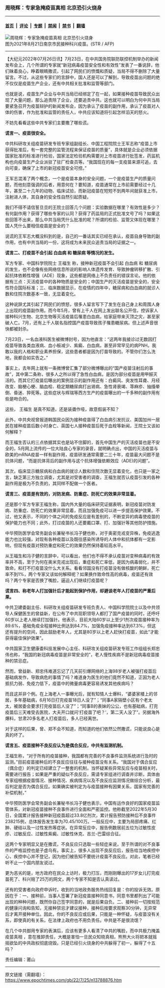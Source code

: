 ### 周晓辉：专家急掩疫苗真相 北京恐引火烧身

---

#### [首页](../../../..?n13788876) &nbsp;|&nbsp; [评论](../../../../../epoch-comment?n13788876) &nbsp;|&nbsp; [专题](../../../../../epoch-special?n13788876) &nbsp;|&nbsp; [禁闻](../../../../../epoch-news?n13788876) &nbsp;|&nbsp; [禁书](../../../../../books?n13788876) &nbsp;|&nbsp; [翻墙](https://github.com/gfw-breaker/nogfw/blob/master/README.md?n13788876)


<div><img alt="周晓辉：专家急掩疫苗真相 北京恐引火烧身" class="attachment-djy_600_400 size-djy_600_400 wp-post-image" src="https://i.epochtimes.com/assets/uploads/2022/07/id13788898-000_9LH9JF-600x400.jpg"/>
<div class="caption">
 图为2021年8月21日南京市民接种科兴疫苗。(STR / AFP)
</div></div><hr/><div class="post_content" id="artbody" itemprop="articleBody">
 <!-- article content begin -->
 <p>
  【大纪元2022年07月26日讯】7月23日，在中共国务院联防联控机制举办的新闻发布会上，几个所谓的专家就“新冠病毒疫苗安全性和有效性”发表了一番说辞，他们昧着良心，睁着眼睛撒谎，引起了网民们的愤慨和质疑，当局不得不删除了大量留言。不过，从这些专家们的言辞中，国人还是可以了解到，导致疫苗出问题的绝不仅仅是疫苗生产企业，还有中共相关批准和监管等部门。
 </p>
 <p>
  也就是说，疫苗生产企业与中共当局已经绑定了在一起，如果接种疫苗导致民众出现了大量问题，那么追责除了企业，还要追责中共。这也就可以明白为何中共当局要紧急召开为疫苗辩护的新闻发布会，因为承认了疫苗的副作用，承认了疫苗对人体的伤害，作为批准和监管的责任人，中共应该知道将引起怎样滔天的怒火。
 </p>
 <p>
  不妨先看看这些中共专家们主要撒了哪些谎。
 </p>
 <p>
  <strong>
   谎言一、疫苗很安全。
  </strong>
 </p>
 <p>
  中共科研攻关组疫苗研发专班专家组副组长、中国工程院院士王军志称“疫苗上市获得批准后，有一套完整的监管流程来保证疫苗的质量”，具体就是企业必须依据国家批准的标准进行检验，国家法定检验机构需要对上市疫苗进行批签发，药监机构也向疫苗生产企业派驻了驻厂检查员等。“我国现在的每一支疫苗来源可追，去向可查，确保了上市的新冠疫苗安全可控。”
 </p>
 <p>
  王军志混淆了两个概念，一个是疫苗本身的安全问题，一个是疫苗生产的质量问题，而他刻意强调的后者，用意何在？要知道，疫苗通常在上市前需要经过十几年，甚至二十几年的动物、临床试验，而新冠疫苗在短短不到两年间就获准上市，注射进人体，其自身的安全性自然引起质疑。
 </p>
 <p>
  我们不得不请信誓旦旦的王院士回答几个问题：实验数据在哪里？有效性是多少？有何副作用？获得了哪些专家的认同？获得了药监局的正式批准文号了吗？如果这些回答不出来，那么中共当局凭什么批准的呢？所谓的检验、监管又体现在哪里？国人凭什么要相信疫苗是安全的？
 </p>
 <p>
  说谎的王军志大概没料到的是，自己的一番话其实已经在承认，疫苗自身导致的副作用，也有中共当局的一份，这将成为未来民众追责当局的证据之一。
 </p>
 <p>
  <strong>
   谎言二、打疫苗不会引起
   <ok href="https://www.epochtimes.com/gb/tag/%E7%99%BD%E8%A1%80%E7%97%85.html">
    白血病
   </ok>
   和
   <ok href="https://www.epochtimes.com/gb/tag/%E7%B3%96%E5%B0%BF%E7%97%85.html">
    糖尿病
   </ok>
   等情况的发生。
  </strong>
 </p>
 <p>
  军方专家、中国科学院院士
  <ok href="https://www.epochtimes.com/gb/tag/%E7%8E%8B%E7%A6%8F%E7%94%9F.html">
   王福生
  </ok>
  称，接种新冠疫苗不会引起
  <ok href="https://www.epochtimes.com/gb/tag/%E7%99%BD%E8%A1%80%E7%97%85.html">
   白血病
  </ok>
  和
  <ok href="https://www.epochtimes.com/gb/tag/%E7%B3%96%E5%B0%BF%E7%97%85.html">
   糖尿病
  </ok>
  的发生，也不会像有些网络信息所说的影响人体遗传发育、导致肿瘤转移扩散、引起抗体依赖性增强（ADE）现象，这些都是网络上不负责任的错误言论。他的依据有三点：灭活疫苗中的各种物质是安全的；中国生产的灭活疫苗是安全的，安全性符合国际标准；三、临床数据显示，在疫情的四年中，糖尿病和白血病的就诊人数和住院次数基本一致，无显着变化。
 </p>
 <p>
  这种说辞尤其引起了网民们的愤怒，很多人留言写下了发生在自己身上和周围人身上出现的疫苗副作用。而今年5月，曾有上千人在网上发出联名公开信，控诉家人接种科兴生物、北京生物等灭活疫苗后罹患白血病，给家庭带来灭顶之灾，甚至家破人亡。7月，还有上千人联名指控国产疫苗导致孩子罹患糖尿病。但上述声音很快都被封杀。
 </p>
 <p>
  7月23日，一名血液科医生被微博封号，因为他直言：“这两年我接诊过无数因打疫苗导致各类血液病、血小板减少、紫癜、白血病，甚至非常罕见的病PNH。我敢以我的人格和职业素养担保，这些患者都是因为打苗导致的。不管你们怎么洗地，我都会如实告之。”
 </p>
 <p>
  事实上，去年网上就有一条微博曾汇集了部分微博曝出的“国产疫苗注射后的事故”，其中第二条称，很多人之所以得了急性白血病，是因为部分疫苗是用甲醛灭活的。而其它打疫苗后曝出的案例显示的副作用还有：白癜风、突发性耳聋、月经改变、脑梗心梗、脑血栓、稳定期糖尿病打出肾病、急性肾衰竭、荨麻疹、抽搐晕倒、昏迷、猝死等。这些症状与辉瑞等西方生产的疫苗曝出的一千多种的副作用有些是吻合的。
 </p>
 <p>
  这些，
  <ok href="https://www.epochtimes.com/gb/tag/%E7%8E%8B%E7%A6%8F%E7%94%9F.html">
   王福生
  </ok>
  是真不知道，还是装聋作哑，故意假装不知？
 </p>
 <p>
  此外，中共央视曾报道韩国民众因为接种疫苗得了白血病引发抗议、美国加州一居民在接种疫苗后数小时身亡、英国七人接种疫苗后死于血栓等新闻，王院士又该如何解释？
 </p>
 <p>
  而王福生否认的三点依据其实也是站不住脚的，首先中国生产的灭活疫苗也是不安全的，5月网上流传的一位大陆良心专家的录音，就明确点出，中国的灭活疫苗与欧美的mRNA疫苗一样有副作用，疫苗研发通常需要二三十年，疫苗最大问题不是抗体问题，“而是抗体背后的副作用与这个抗体增强依赖效应（ADE)的问题”。
 </p>
 <p>
  其次，临床显示糖尿病和白血病的就诊人数和住院次数无显着变化，也只是一家之言，缺乏第三方独立调查，尤其是对受害者的调查，王福生就否认疫苗引发的各种副作用是极为不负责的，其同样不配做一个医者。
 </p>
 <p>
  <strong>
   谎言三、疫苗是有效的，对防发病、防重症、防死亡的效果非常显着。
  </strong>
 </p>
 <p>
  还是那个军方专家王福生称，国内外大量的临床研究证据表明，新冠疫苗对防发病、防重症、防死亡的效果非常显着，而且加强免疫可以进一步提高保护效果。不过，他又表示，不同的个体之间的免疫反应是有差别的，不断变异的病毒使疫苗的保护能力也不同；此外，打过疫苗的人还要戴口罩、打、加强针等其他防护措施。
 </p>
 <p>
  中华预防医学会常务副会长兼秘书长冯子健也称，对于奥密克戎变异株，免疫逃逸能力也比较强，对现有各种疫苗以及既往感染所诱导的人体中和抗体都有一定影响，但现有疫苗对预防重症和死亡的效果仍然保持着较高水平。
 </p>
 <p>
  从王福生和冯子健的言辞中，可以看出，他们也不得不承认疫苗对变种病毒的有效率并不高，至于为何在奥米克戎出现后，重症和死亡率低，是因为病毒弱化，并不致命，和打不打疫苗没什么大关系。看看邻国没有打疫苗没有做核酸的朝鲜，死亡率不到1%，两个专家又该如何解释呢？如果换作致命性高的病毒，疫苗还有效吗？两个专家是否换了嘴脸，逼迫人们继续打疫苗呢？
 </p>
 <p>
  <strong>
   谎言四、称老年人打加强针后才能起到保护作用，却避谈老年人打疫苗的严重后果。
  </strong>
 </p>
 <p>
  中共卫建委副主任、科研攻关组疫苗研发专班负责人、中国科学院院士以及中共领导人保健医生的曾益新，在公布了中共现职领导人都打了国产疫苗的同时，还呼吁60岁以上老人继续打加强针。他表示，目前大陆60岁以上至少1剂次疫苗接种率为89.6%，基础免疫全程接种比例达到84.7%，加强免疫接种率达到67.3%，但这还有提升的空间，因此鼓励老年人，尤其是80岁以上老人赶快打疫苗，如此“才能获得最佳保护效果”。
 </p>
 <p>
  中共国家卫生健康委科技发展中心主任、科研攻关组疫苗研发专班工作组组长郑忠伟也称，“我国的新冠病毒疫苗是非常安全的”，老人慢性疾病不是新冠病毒疫苗接种的禁忌症。
 </p>
 <p>
  然而，曾益新、郑忠伟难道忘记了几天前引爆网络的上海98岁老人被强打疫苗后基础病发作，导致病危的事情了吗？难道身为医生的他们竟然不知道，正因为老人抵抗力弱、免疫力低下，疫苗中的微量病毒更容易诱发其他疾病吗？
 </p>
 <p>
  而且这并非个例。在上海老人一事曝光后，就有知情人士爆料，“婆婆家楼上的邻居，多年基础病，6月16日打完疫苗18日人没了”；“同事A家隔壁小区有个老太太，被居委会要求打完疫苗后人没了”；“同事B的表妹的公公，也有基础病，打完疫苗后三天难受去医院，大夫开口就问‘打疫苗了吧？’，第二天人没了”。另据海外爆料，甘肃20多名老人打疫苗后，多人已经离世。
 </p>
 <p>
  对于这样的后果，曾、郑不会不知道，而知道的他们依然公然撒谎，只能说良心是真的坏了。
 </p>
 <p>
  <strong>
   谎言五、疫苗接种不良反应认为是偶合反应，中共有监测机制。
  </strong>
 </p>
 <p>
  王福生称，“对于所有的疫苗接种，我国都有完善的不良事件监测系统进行及时的监测。”目前疫苗接种后的不良反应往往与接种疫苗没有关系。“我国对于偶合反应（偶合症）的判定已经建立了一整套的机制，当怀疑某些异常反应与疫苗相关时，需要进行报告；如果是严重的疑似不良反应，需请专家组进行调查并诊断，具体由专家组根据疫苗情况、接种情况、疾病情况以及不良反应监测情况做综合分析，最后判定是否为偶合反应。如果确实被判定为与疫苗接种有因果关系，国家有完善的补偿机制，”
 </p>
 <p>
  中华预防医学会常务副会长兼秘书长冯子健也表示，中国有运作良好的国家疫苗监管体系，对新冠疫苗接种不良事件进行全面和严密监控。他称截至2022年5月30日，全国累计报告接种新冠疫苗超过33.8亿剂次，累计报告预防接种后不良事件238215例，总体报告发生率为70.45/100万。一般反应中，主要为局部疼痛、红肿、硬结以及一过性发热等症状。在异常反应中，报告例数居前五位为过敏性皮疹、过敏反应、过敏性紫癜、过敏性休克、吉兰-巴雷综合征。
 </p>
 <p>
  这两个专家明显又是在撒谎，不良反应只选取一些轻症来说，至于所谓的对不良事件的严格监控也是子虚乌有。事实上，很多人出现不良反应后，报告给当地疾控中心，疾控中心并不登记，因为他们被告知不要统计疫苗不良反应。对此，笔者已经听不止一个国内朋友说过。
 </p>
 <p>
  更为恶劣的是，地方政府在民众上访时，极力打压，而刚刚曝出的17岁女儿打完疫苗死了、科兴赔了25万的网文，两个专家不知是否认真读过。
 </p>
 <p>
  还有的受害者向政府申诉时，收到的当地政务服务热线回复是：你的投诉无效。原因在于：一、接种前，当事人签署了新冠疫苗接种同意书，同意书里都列出了可能出现的种种问题，既然你自己签字同意的，就是后果自负。二、接种前一切按规范的健康问询和告知，无接种禁忌才建议接种，接种后按要求观察30分钟，无异常后才离开接种单位。因此，你的不良反应或后果，只能是一种怀疑，与疫苗没有关系，即使真的有关系，在法律上政府也不用负责任。中共是不是很流氓？
 </p>
 <p>
  在几个中共御用专家的表演后，应该有更多人看清了中共的嘴脸，而中共极力掩盖
  <ok href="https://www.epochtimes.com/gb/tag/%E7%96%AB%E8%8B%97%E7%9C%9F%E7%9B%B8.html">
   疫苗真相
  </ok>
  ，意在推卸责任，大概是害怕一旦民众知晓真相，熊熊大火将把本就摇摇欲坠的中共政权彻底烧毁。只是已经引火烧身的中共躲得了初一，躲得了十五吗？
 </p>
 <p>
  责任编辑：莆山
 </p>
 <!-- article content end -->
 <div id="below_article_ad">
 </div>
</div>


---

原文链接（需翻墙）：https://www.epochtimes.com/gb/22/7/25/n13788876.htm
